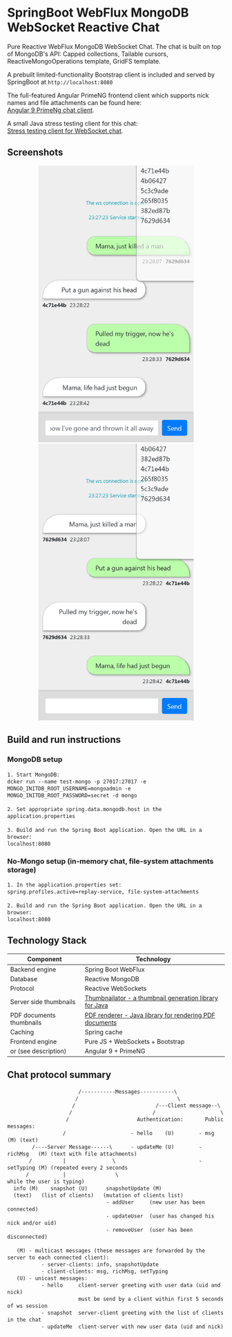 # SpringBoot WebFlux MongoDB WebSocket Reactive Chat

Pure Reactive WebFlux MongoDB WebSocket Chat. The chat is built on top of MongoDB's API: Capped collections, Tailable cursors, ReactiveMongoOperations template, GridFS template.

A prebuilt limited-functionality Bootstrap client is included and served by SpringBoot at `http://localhost:8080`

The full-featured Angular PrimeNG frontend client which supports nick names and file attachments can be found here:
<br>
[Angular 9 PrimeNg chat client](https://github.com/alexshavlovsky/primeng-chat-client.git).

A small Java stress testing client for this chat:
<br>
[Stress testing client for WebSocket chat](https://github.com/alexshavlovsky/ws-chat-test-java-client).

## Screenshots

<p align="center">
  <img src="screenshots/1_client_1.png?raw=true" width="360"/>
  <img src="screenshots/2_client_2.png?raw=true" width="360"/>  
</p>

## Build and run instructions

### MongoDB setup
```
1. Start MongoDB:
dcker run --name test-mongo -p 27017:27017 -e MONGO_INITDB_ROOT_USERNAME=mongoadmin -e MONGO_INITDB_ROOT_PASSWORD=secret -d mongo

2. Set appropriate spring.data.mongodb.host in the application.properties

3. Build and run the Spring Boot application. Open the URL in a browser:
localhost:8080
```
### No-Mongo setup (in-memory chat, file-system attachments storage)
```
1. In the application.properties set:
spring.profiles.active=replay-service, file-system-attachments
 
2. Build and run the Spring Boot application. Open the URL in a browser:
localhost:8080
```
## Technology Stack

Component                      | Technology
---                            | ---
Backend engine                 | Spring Boot WebFlux
Database                       | Reactive MongoDB
Protocol                       | Reactive WebSockets
Server side thumbnails         | [Thumbnailator - a thumbnail generation library for Java](https://github.com/coobird/thumbnailator)
PDF documents thumbnails       | [PDF renderer - Java library for rendering PDF documents](https://github.com/katjas/PDFrenderer)
Caching                        | Spring cache 
Frontend engine                | Pure JS + WebSockets + Bootstrap
or (see description)           | Angular 9 + PrimeNG

## Chat protocol summary
```
                       /-----------Messages-----------\
                      /                                \
                     /                          /---Client message--\
                    /                          /                     \
                   /                      Authentication:       Public messages:
                  /                     - hello    (U)        - msg       (M) (text)
        /----Server Message------\      - updateMe (U)        - richMsg   (M) (text with file attachments)
       /          |               \                           - setTyping (M) (repeated every 2 seconds
      /           |                \                                           while the user is typing)
  info (M)    snapshot (U)      snapshotUpdate (M)
  (text)   (list of clients)   (mutation of clients list)
                                - addUser     (new user has been connected)
                                - updateUser  (user has changed his nick and/or uid)
                                - removeUser  (user has been disconnected)

   (M) - multicast messages (these messages are forwarded by the server to each connected client):
           - server-clients: info, snapshotUpdate
           - client-clients: msg, richMsg, setTyping
   (U) - unicast messages:
           - hello     client-server greeting with user data (uid and nick)
                       must be send by a client within first 5 seconds of ws session
           - snapshot  server-client greeting with the list of clients in the chat
           - updateMe  client-server with new user data (uid and nick)
```
